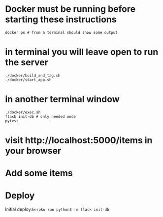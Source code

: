 # Docker must be running before starting these instructions
`docker ps # from a terminal should show some output`

# in terminal you will leave open to run the server
```
./docker/build_and_tag.sh
./docker/start_app.sh
```

# in another terminal window
```
./docker/exec.sh
flask init-db # only needed once
pytest
```

# visit http://localhost:5000/items in your browser
# Add some items

# Deploy
Initial deploy:`heroku run python3 -m flask init-db`
